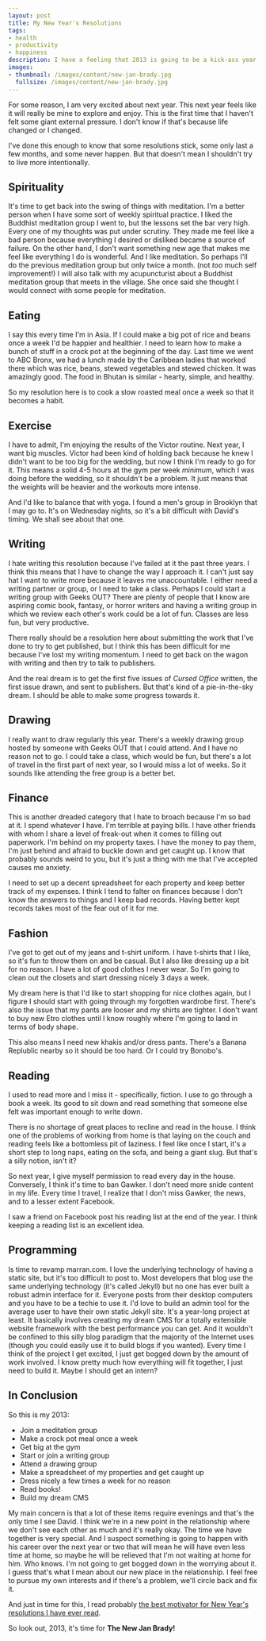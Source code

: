 ```yaml
---
layout: post
title: My New Year's Resolutions
tags: 
- health
- productivity
- happiness
description: I have a feeling that 2013 is going to be a kick-ass year. I've gone though my usual routine of New Year's resolutions to make sure that I grab this year by the brass ring. I've done this enough to know that some resolutions stick, some only last a few months, and some never happen. But that doesn't mean I shouldn't try to live more intentionally.
images:
- thumbnail: /images/content/new-jan-brady.jpg
  fullsize: /images/content/new-jan-brady.jpg
---
```

For some reason, I am very excited about next year. This next year feels like it will really be mine to explore and enjoy. This is the first time that I haven't felt some giant external pressure. I don't know if that's because life changed or I changed. 

I've done this enough to know that some resolutions stick, some only last a few months, and some never happen. But that doesn't mean I shouldn't try to live more intentionally.

Spirituality
---

It's time to get back into the swing of things with meditation. I'm a better person when I have some sort of weekly spiritual practice. I liked the Buddhist meditation group I went to, but the lessons set the bar very high. Every one of my thoughts was put under scrutiny. They made me feel like a bad person because everything I desired or disliked became a source of failure. On the other hand, I don't want something new age that makes me feel like everything I do is wonderful. And I like meditation. So perhaps I'll do the previous meditation group but only twice a month. (not *too* much self improvement!) I will also talk with my acupuncturist about a Buddhist meditation group that meets in the village. She once said she thought I would connect with some people for meditation.

Eating
---

I say this every time I'm in Asia. If I could make a big pot of rice and beans once a week I'd be happier and healthier. I need to learn how to make a bunch of stuff in a crock pot at the beginning of the day. Last time we went to ABC Bronx, we had a lunch made by the Caribbean ladies that worked there which was rice, beans, stewed vegetables and stewed chicken. It was amazingly good. The food in Bhutan is similar - hearty, simple, and healthy. 

So my resolution here is to cook a slow roasted meal once a week so that it becomes a habit. 

Exercise
---

I have to admit, I'm enjoying the results of the Victor routine. Next year, I want big muscles. Victor had been kind of holding back because he knew I didn't want to be too big for the wedding, but now I think I'm ready to go for it. This means a solid 4-5 hours at the gym per week *minimum*, which I was doing before the wedding, so it shouldn't be a problem. It just means that the weights will be heavier and the workouts more intense. 

And I'd like to balance that with yoga. I found a men's group in Brooklyn that I may go to. It's on Wednesday nights, so it's a bit difficult with David's timing. We shall see about that one. 

Writing
---

I hate writing this resolution because I've failed at it the past three years. I think this means that I have to change the way I approach it. I can't just say hat I want to write more because it leaves me unaccountable. I either need a writing partner or group, or I need to take a class. Perhaps I could start a writing group with Geeks OUT? There are plenty of people that I know are aspiring comic book, fantasy, or horror writers and having a writing group in which we review each other's work could be a lot of fun. Classes are less fun, but very productive. 

There really should be a resolution here about submitting the work that I've done to try to get published, but I think this has been difficult for me because I've lost my writing momentum. I need to get back on the wagon with writing and then try to talk to publishers. 

And the real dream is to get the first five issues of *Cursed Office* written, the first issue drawn, and sent to publishers. But that's kind of a pie-in-the-sky dream. I should be able to make some progress towards it. 

Drawing
---

I really want to draw regularly this year. There's a weekly drawing group hosted by someone with Geeks OUT that I could attend. And I have no reason not to go. I could take a class, which would be fun, but there's a lot of travel in the first part of next year, so I would miss a lot of weeks. So it sounds like attending the free group is a better bet.

Finance
---

This is another dreaded category that I hate to broach because I'm so bad at it. I spend whatever I have. I'm terrible at paying bills. I have other friends with whom I share a level of freak-out when it comes to filling out paperwork. I'm behind on my property taxes. I have the money to pay them, I'm just behind and afraid to buckle down and get caught up. I know that probably sounds weird to you, but it's just a thing with me that I've accepted causes me anxiety. 

I need to set up a decent spreadsheet for each property and keep better track of my expenses. I think I tend to falter on finances because I don't know the answers to things and I keep bad records. Having better kept records takes most of the fear out of it for me. 

Fashion
---

I've got to get out of my jeans and t-shirt uniform. I have t-shirts that I like, so it's fun to throw them on and be casual. But I also like dressing up a bit for no reason. I have a lot of good clothes I never wear. So I'm going to clean out the closets and start dressing nicely 3 days a week. 

My dream here is that I'd like to start shopping for nice clothes again, but I figure I should start with going through my forgotten wardrobe first. There's also the issue that my pants are looser and my shirts are tighter. I don't want to buy new Etro clothes until I know roughly where I'm going to land in terms of body shape. 

This also means I need new khakis and/or dress pants. There's a Banana Replublic nearby so it should be too hard. Or I could try Bonobo's.

Reading
---

I used to read more and I miss it - specifically, fiction. I use to go through a book a week. Its good to sit down and read something that someone else felt was important enough to write down. 

There is no shortage of great places to recline and read in the house. I think one of the problems of working from home is that laying on the couch and reading feels like a bottomless pit of laziness. I feel like once I start, it's a short step to long naps, eating on the sofa, and being a giant slug. But that's a silly notion, isn't it?

So next year, I give myself permission to read every day in the house. Conversely, I think it's time to ban Gawker. I don't need more snide content in my life. Every time I travel, I realize that I don't miss Gawker, the news, and to a lesser extent Facebook.

I saw a friend on Facebook post his reading list at the end of the year. I think keeping a reading list is an excellent idea.

Programming
---

Is time to revamp marran.com. I love the underlying technology of having a static site, but it's too difficult to post to. Most developers that blog use the same underlying technology (it's called Jekyll) but no one has ever built a robust admin interface for it. Everyone posts from their desktop computers and you have to be a techie to use it. I'd love to build an admin tool for the average user to have their own static Jekyll site. It's a year-long project at least. It basically involves creating my dream CMS for a totally extensible website framework with the best performance you can get. And it wouldn't be confined to this silly blog paradigm that the majority of the Internet uses (though you could easily use it to build blogs if you wanted). Every time I think of the project I get excited, I just get bogged down by the amount of work involved. I know pretty much how everything will fit together, I just need to build it. Maybe I should get an intern?

In Conclusion
---

So this is my 2013:

+ Join a meditation group
+ Make a crock pot meal once a week
+ Get big at the gym
+ Start or join a writing group
+ Attend a drawing group
+ Make a spreadsheet of my properties and get caught up
+ Dress nicely a few times a week for no reason
+ Read books!
+ Build my dream CMS

My main concern is that a lot of these items require evenings and that's the only time I see David. I think we're in a new point in the relationship where we don't see each other as much and it's really okay. The time we have together is very special. And I suspect something is going to happen with his career over the next year or two that will mean he will have even less time at home, so maybe he will be relieved that I'm not waiting at home for him. Who knows. I'm not going to get bogged down in the worrying about it. I guess that's what I mean about our new place in the relationship. I feel free to pursue my own interests and if there's a problem, we'll circle back and fix it.

And just in time for this, I read probably [the best motivator for New Year's resolutions I have ever read](http://www.theawl.com/2012/12/dont-stop-running).

So look out, 2013, it's time for **The New Jan Brady!**